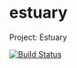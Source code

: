 estuary
=====================

Project: Estuary

[![Build Status](https://travis-ci.org/Adron/estuary.png)](https://travis-ci.org/Adron/estuary)
